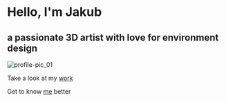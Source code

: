 # **Hello, I'm Jakub**
## a passionate 3D artist with love for environment design
![profile-pic_01](https://github.com/JakubPanekVSKK/english-for-designers/assets/149397077/3049e39f-31e6-45a4-8d75-b62a3b8857f2)

Take a look at my [work](portfolio.md)

Get to know [me](about-me.md) better

